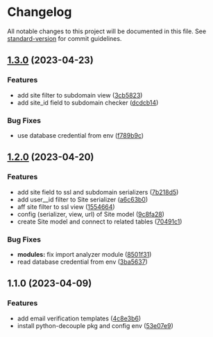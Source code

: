 # Changelog

All notable changes to this project will be documented in this file. See [standard-version](https://github.com/conventional-changelog/standard-version) for commit guidelines.

## [1.3.0](https://github.com/DtechB/crawler-project/compare/v1.2.0...v1.3.0) (2023-04-23)


### Features

* add site filter to subdomain view ([3cb5823](https://github.com/DtechB/crawler-project/commit/3cb5823d7a377076ff45949fdf2cc4001a1430dd))
* add site_id field to  subdomain checker ([dcdcb14](https://github.com/DtechB/crawler-project/commit/dcdcb14295f088a562256b7f7e2c8bcecf5b6808))


### Bug Fixes

* use database credential from env ([f789b9c](https://github.com/DtechB/crawler-project/commit/f789b9c624e81cf7a8eff08c858b06c1f964cbaa))

## [1.2.0](https://github.com/DtechB/crawler-project/compare/v1.1.0...v1.2.0) (2023-04-20)


### Features

* add site field to ssl and subdomain serializers ([7b218d5](https://github.com/DtechB/crawler-project/commit/7b218d54013748702d020da6e26baf96f4f10175))
* add user__id filter to Site serializer ([a6c63b0](https://github.com/DtechB/crawler-project/commit/a6c63b06899179e2faf5896504e9b603561c0f20))
* aff site filter to ssl view ([1554664](https://github.com/DtechB/crawler-project/commit/1554664d3fb6b3a00abdc03c772559653d035457))
* config (serializer, view, url) of Site model ([9c8fa28](https://github.com/DtechB/crawler-project/commit/9c8fa28b000af3baaa555107bdc500a3ce8dd4ec))
* create Site model and connect to related tables ([70491c1](https://github.com/DtechB/crawler-project/commit/70491c1bc598ad0f80febb11468a45bc7170c589))


### Bug Fixes

* **modules:** fix import analyzer module ([8501f31](https://github.com/DtechB/crawler-project/commit/8501f31f0b78db332b06963b92a4ac654a7d3ee6))
* read database credential from env ([3ba5637](https://github.com/DtechB/crawler-project/commit/3ba563715394029f0f468c5ad84ea78b73edfba0))

## 1.1.0 (2023-04-09)


### Features

* add email verification templates ([4c8e3b6](https://github.com/DtechB/crawler-project/commit/4c8e3b64ccec59cc4b69686db0833edc718ff1fd))
* install python-decouple pkg and config env ([53e07e9](https://github.com/DtechB/crawler-project/commit/53e07e9050854585bddabf6c675b1015bac46ec5))
